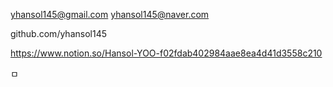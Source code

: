 yhansol145@gmail.com
yhansol145@naver.com

github.com/yhansol145

https://www.notion.so/Hansol-YOO-f02fdab402984aae8ea4d41d3558c210



<!---
yhansol145/yhansol145 is a ✨ special ✨ repository because its `README.md` (this file) appears on your GitHub profile.
You can click the Preview link to take a look at your changes....
--->
ㅁ
